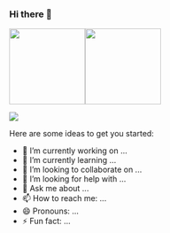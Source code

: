 ### Hi there 👋

<img align="" height="137px" src="https://github-readme-stats.vercel.app/api?username=wuyafeiya&hide_title=true&hide_border=true&show_icons=true&include_all_commits=true&line_height=21&theme=radical&locale=cn" /><img align="" height="137px" src="https://github-readme-stats.vercel.app/api/top-langs/?username=wuyafeiya&hide_title=true&hide_border=true&layout=compact&theme=radical&locale=cn" />

![](https://activity-graph.herokuapp.com/graph?username=wuyafeiya&theme=redical)

Here are some ideas to get you started:

- 🔭 I’m currently working on ...
- 🌱 I’m currently learning ...
- 👯 I’m looking to collaborate on ...
- 🤔 I’m looking for help with ...
- 💬 Ask me about ...
- 📫 How to reach me: ...
- 😄 Pronouns: ...
- ⚡ Fun fact: ...

